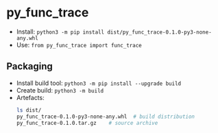 # py_func_trace
- Install: `python3 -m pip install dist/py_func_trace-0.1.0-py3-none-any.whl`
- Use: `from py_func_trace import func_trace`

## Packaging
- Install build tool: `python3 -m pip install --upgrade build`
- Create build: `python3 -m build`
- Artefacts:
  ```bash
  ls dist/
  py_func_trace-0.1.0-py3-none-any.whl  # build distribution
  py_func_trace-0.1.0.tar.gz    # source archive
  ```

